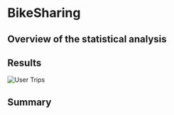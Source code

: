 # BikeSharing
## Overview of the statistical analysis

## Results
![User Trips](../BikeSharing/CheckoutTimes.png)
## Summary
